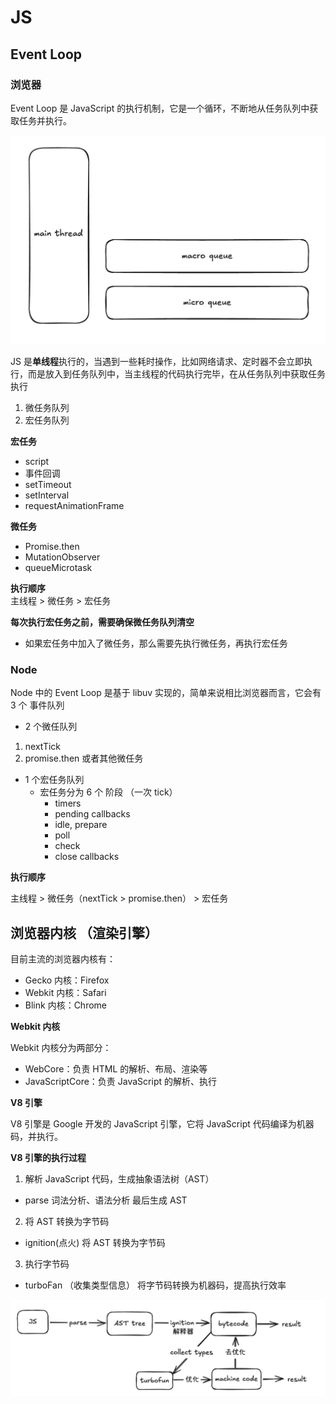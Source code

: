 # JS

## Event Loop

### 浏览器

Event Loop 是 JavaScript 的执行机制，它是一个循环，不断地从任务队列中获取任务并执行。

![event-loop](../image/event-loop.png)

JS 是**单线程**执行的，当遇到一些耗时操作，比如网络请求、定时器不会立即执行，而是放入到任务队列中，当主线程的代码执行完毕，在从任务队列中获取任务执行

1. 微任务队列
2. 宏任务队列

**宏任务**

- script
- 事件回调
- setTimeout
- setInterval
- requestAnimationFrame

**微任务**

- Promise.then
- MutationObserver
- queueMicrotask

**执行顺序**  
主线程 > 微任务 > 宏任务

**每次执行宏任务之前，需要确保微任务队列清空**

- 如果宏任务中加入了微任务，那么需要先执行微任务，再执行宏任务

### Node

Node 中的 Event Loop 是基于 libuv 实现的，简单来说相比浏览器而言，它会有 3 个 事件队列

- 2 个微任队列

1. nextTick
2. promise.then 或者其他微任务

- 1 个宏任务队列
  - 宏任务分为 6 个 阶段 （一次 tick）
    - timers
    - pending callbacks
    - idle, prepare
    - poll
    - check
    - close callbacks

**执行顺序**

主线程 > 微任务（nextTick > promise.then） > 宏任务

## 浏览器内核 （渲染引擎）

目前主流的浏览器内核有：

- Gecko 内核：Firefox
- Webkit 内核：Safari
- Blink 内核：Chrome

**Webkit 内核**

Webkit 内核分为两部分：

- WebCore：负责 HTML 的解析、布局、渲染等
- JavaScriptCore：负责 JavaScript 的解析、执行

**V8 引擎**

V8 引擎是 Google 开发的 JavaScript 引擎，它将 JavaScript 代码编译为机器码，并执行。

**V8 引擎的执行过程**

1. 解析 JavaScript 代码，生成抽象语法树（AST）

- parse 词法分析、语法分析 最后生成 AST

2. 将 AST 转换为字节码

- ignition(点火) 将 AST 转换为字节码

3. 执行字节码

- turboFan （收集类型信息） 将字节码转换为机器码，提高执行效率

![v8](../image/v8.jpg)
